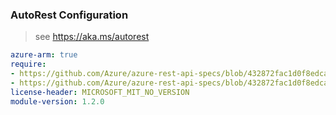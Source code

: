 ### AutoRest Configuration

> see https://aka.ms/autorest

``` yaml
azure-arm: true
require:
- https://github.com/Azure/azure-rest-api-specs/blob/432872fac1d0f8edcae98a0e8504afc0ee302710/specification/fluidrelay/resource-manager/readme.md
- https://github.com/Azure/azure-rest-api-specs/blob/432872fac1d0f8edcae98a0e8504afc0ee302710/specification/fluidrelay/resource-manager/readme.go.md
license-header: MICROSOFT_MIT_NO_VERSION
module-version: 1.2.0

```